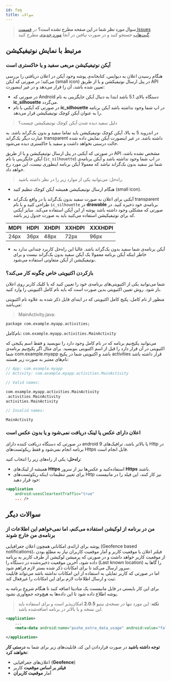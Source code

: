 ```yaml
---
id: faq
title: سوالات
---
```



> **سوال مورد نظر شما در این صفحه مطرح نشده است؟** در [قسمت Issues گیت‌هاب](https://github.com/pusheco/android-studio-sample/issues?utf8=%E2%9C%93&q=is%3Aissue) جستجو کنید و در صورت نیافتن در آنجا [مورد جدیدی](https://github.com/pusheco/android-studio-sample/issues/new) مطرح کنید.

## مرتبط با نمایش نوتیفیکیشن

### آیکن نوتیفیکیشن مربعی سفید و یا خاکستری‌ است

هنگام رسیدن اعلان به دیوایس، کتابخانه‌ی پوشه وجود آیکن در اعلان دریافتی را بررسی می‌کند؛ در صورتی که آیکن (small icon)  در پنل ارسال نوتیفیکشن و یا از طریق API تعیین شده باشد، آن را قرار می‌دهد و در غیر اینصورت:

* در صورتی که Android دستگاه بالای 5.1 باشد ابتدا به دنبال آیکن جایگزینی به نام **ic_silhouette** می‌گردد.
* در صورتی که آیکنی با نام **ic_silhouette** در اپ شما وجود نداشته  باشد آیکن برنامه را به عنوان آیکن کوچک نوتیفیکیشن قرار می‌دهد.

> دلیل سفید دیده شدن آیکن کوچک نوتیفیکیشن چیست؟

در اندروید 5 به بالا، آیکن کوچک نوتیفیکیشن باید تماما سفید و بدون بک‌گراند باشد. به عبارت دیگر بک‌گراند transparent داشته باشد. در غیر اینصورت آیکن نمایش‌ داده شده حالت درستی نخواهد داشت و سفید یا خاکستری دیده می‌شود.

در صورتی که آیکنی در پنل ارسال نوتیفیکیشن و یا از طریق API مشخص نشده باشد، آیکن جایگزینی با نام (`ic_silhouette`) در اپ شما وجود نداشته باشد و آیکن برنامه‌ی شما نیز سفید بدون بک‌گراند نباشد که معمولا آیکن برنامه اینطوری نیست، این مورد رخ خواهد داد.

> راه‌حل: می‌توانید یکی از موارد زیر را در نظر داشته باشید.

- هنگام ارسال نوتیفیکیشن همیشه آیکن کوچک تنظیم کنید (small icon).

- آیکنی برای اعلان به صورت سفید بدون بک‌گراند یا در واقع بک‌گراند transparent طراحی‌ کنید و با نام ‌`ic_silhouette` در **drawable**  برنامه‌ی خود ذخیره‌ کنید. در صورتی که مشکلی وجود‌ داشته باشد پوشه از این آیکن استفاده می‌کند. سایز آیکنی که برای نوتیفیکیشن استفاده می‌کنید باید به صورت جدول زیر باشد.

MDPI | HDPI | XHDPI | XXHDPI | XXXHDPI
-|-|-|-|-|
24px | 36px | 48px | 72px | 96px

-  آیکن برنامه‌ی شما سفید بدون بک‌گراند باشد. غالبا این راه‌حل کاربرد چندانی ندارد به خاطر اینکه آیکن برنامه معمولا یک آیکن سفید بدون بک‌گراند نیست  و برای نوتیفیکیشن از آیکن متفاوتی استفاده می‌شود.


### بازکردن اکتیویتی خاص چگونه کار می‌کند؟
شما می‌توانید یکی از اکتیویتی‌های برنامه‌ی خود را تعیین کنید که با کلیک کاربر روی اعلان باز شود. روش تعیین اکتیویتی بدین صورت است که 
باید نام کامل اکتیویتی را وارد کنید.

منظور از نام کامل، پکیج کامل اکتیویتی که در ابتدای فایل ذکر شده به علاوه نام اکتیویتی می‌باشد: 

> MainActivity.java:

```
package com.example.myapp.activities;
```

نام‌کامل: `com.example.myapp.activities.MainActivity`

می‌توانید پکیج‌نیم برنامه که در نام کامل وجود دارد را ننویسید و فقط اسم پکیجی که اکتیویتی در آن قرار دارد را قبل از اسم اکتیویتی بنویسید. برای مثال اگر پکیج‌نیم برنامه‌ی شما ‌com.example.myapp باشد و اکتیویتی شما در پکیج activities قرار داشته باشد نام‌های معتبر به صورت زیر هستند: 

```cpp
// App: com.example.myapp
// Activity: com.example.myapp.activities.MainActivity

// Valid names:

com.example.myapp.activities.MainActivity
.activities.MainActivity
activities.MainActivity

// Invalid names:

MainActivity
```


### اعلان دارای عکس یا لینک دریافت نمی‌شود و یا بدون عکس است

در صورتی که دستگاه دریافت کننده دارای android 9 یا بالاتر باشد، ترافیک‌های Http در برنامه انجام نمی‌شود و فقط ریکوئست‌های Https قابل انجام است.

**راه‌حل:** یکی از راه‌های زیر را انتخاب کنید:

- همیشه از لینک‌های **Https** استفاده‌کنید و عکس‌ها نیز از سرور **Https** باشند.
- برای تغییر تنظیمات اینکه ریکوئست‌های Http نیز کار کنند، این فیلد را در مانیفست خود قرار دهید:

```xml
<application
    android:usesCleartextTraffic="true"
    ... />
```

## سوالات دیگر

### من در برنامه از لوکیشن استفاده می‌کنم، اما نمی‌خواهم این اطلاعات از برنامه‌ی من خارج شوند

پوشه برای ارائه‌ی امکاناتی همچون اعلان جغرافیایی (Geofence based notifications)، فیلتر اعلان با موقعیت کاربر و آمار موقعیت کاربران نیاز به مطلع بودن از موقعیت کاربر خواهد داشت و در صورتی که پرمیشن لوکیشن از طرف کاربر به برنامه داده شود، آخرین موقعیت ذخیره‌شده در دستگاه را (Last known location) را گاها به سرور ارسال می‌کند تا برای امکانات ذکر شده بستر لازم فراهم شود.    
اما در صورتی که کاربر تمایلی به استفاده از این امکانات نداشته باشد می‌تواند قابلیت ثبت و ارسال اطلاعات لازم برای این امکانات را غیرفعال کند.

برای این کار بایستی در فایل مانیفست یک متادیتا اضافه کنید تا هنگام شروع برنامه به پوشه اطلاع داده شود تا این داده‌ها به هیچ‌وجه جمع‌آوری نشود.

> **نکته**: این مورد تنها در نسخه‌ی نیتیو **2.0.5** امکان‌پذیر است و برای استفاده باید این نسخه‌ و یا بالاتر در برنامه اضافه‌شده باشد.

```xml {3}
<application>
    ...
    <meta-data android:name="pushe_extra_data_usage" android:value="false" />

</application>
```

**توجه داشته باشید** در صورت قراردادن این کد، قابلیت‌های زیر برای شما به **درستی کار نخواهند کرد**:

* اعلان‌های جغرافیایی (**Geofence**)
* **فیلتر بر اساس موقعیت** کاربر
* آمار **موقعیت کاربران**